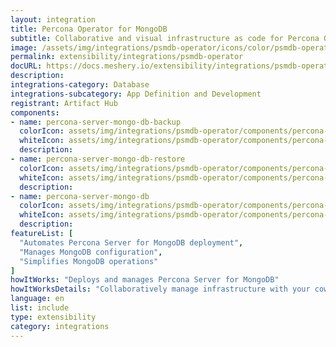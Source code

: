 ```yaml
---
layout: integration
title: Percona Operator for MongoDB
subtitle: Collaborative and visual infrastructure as code for Percona Operator for MongoDB
image: /assets/img/integrations/psmdb-operator/icons/color/psmdb-operator-color.svg
permalink: extensibility/integrations/psmdb-operator
docURL: https://docs.meshery.io/extensibility/integrations/psmdb-operator
description: 
integrations-category: Database
integrations-subcategory: App Definition and Development
registrant: Artifact Hub
components: 
- name: percona-server-mongo-db-backup
  colorIcon: assets/img/integrations/psmdb-operator/components/percona-server-mongo-db-backup/icons/color/percona-server-mongo-db-backup-color.svg
  whiteIcon: assets/img/integrations/psmdb-operator/components/percona-server-mongo-db-backup/icons/white/percona-server-mongo-db-backup-white.svg
  description: 
- name: percona-server-mongo-db-restore
  colorIcon: assets/img/integrations/psmdb-operator/components/percona-server-mongo-db-restore/icons/color/percona-server-mongo-db-restore-color.svg
  whiteIcon: assets/img/integrations/psmdb-operator/components/percona-server-mongo-db-restore/icons/white/percona-server-mongo-db-restore-white.svg
  description: 
- name: percona-server-mongo-db
  colorIcon: assets/img/integrations/psmdb-operator/components/percona-server-mongo-db/icons/color/percona-server-mongo-db-color.svg
  whiteIcon: assets/img/integrations/psmdb-operator/components/percona-server-mongo-db/icons/white/percona-server-mongo-db-white.svg
  description: 
featureList: [
  "Automates Percona Server for MongoDB deployment",
  "Manages MongoDB configuration",
  "Simplifies MongoDB operations"
]
howItWorks: "Deploys and manages Percona Server for MongoDB"
howItWorksDetails: "Collaboratively manage infrastructure with your coworkers synchronously sharing the same designs."
language: en
list: include
type: extensibility
category: integrations
---
```

